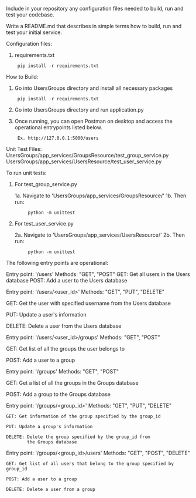 Include in your repository any configuration files needed to build, run and test your codebase.

Write a README.md that describes in simple terms how to build, run and test your initial service. 


Configuration files:

1. requirements.txt
    
        pip install -r requirements.txt

How to Build:

1. Go into UsersGroups directory and install all necessary packages

        pip install -r requirements.txt

2. Go into UsersGroups directory and run application.py
3. Once running, you can open Postman on desktop and access the operational entrypoints listed below.
    
        Ex. http://127.0.0.1:5000/users


Unit Test Files:
    UsersGroups/app_services/GroupsResource/test_group_service.py
    UsersGroups/app_services/UsersResource/test_user_service.py
    
To run unit tests:

1. For test_group_service.py
     
     1a. Navigate to 'UsersGroups/app_services/GroupsResource/'
     1b. Then run:
            
            python -m unittest
  
2. For test_user_service.py
     
     2a. Navigate to 'UsersGroups/app_services/UsersResource/'
     2b. Then run:
            
            python -m unittest
  


The following entry points are operational:

Entry point: '/users'
Methods: "GET", "POST"
    GET: Get all users in the Users database
    POST: Add a user to the Users database



Entry point: '/users/<user_id>'
Methods: "GET", "PUT", "DELETE"
   
   GET: Get the user with specified username from the Users database
   
   PUT: Update a user's information
   
   DELETE: Delete a user from the Users database



Entry point: '/users/<user_id>/groups'
Methods: "GET", "POST"
   
   GET: Get list of all the groups the user belongs to
   
   POST: Add a user to a group



Entry point: '/groups'
Methods: "GET", "POST"
   
   GET: Get a list of all the groups in the Groups database
   
   POST: Add a group to the Groups database



Entry point: '/groups/<group_id>'
Methods: "GET", "PUT", "DELETE"

    GET: Get information of the group specified by the group_id
    
    PUT: Update a group's information
    
    DELETE: Delete the group specified by the group_id from
            the Groups database



Entry point: '/groups/<group_id>/users'
Methods: "GET", "POST", "DELETE"
    
    GET: Get list of all users that belong to the group specified by group_id
    
    POST: Add a user to a group
    
    DELETE: Delete a user from a group
